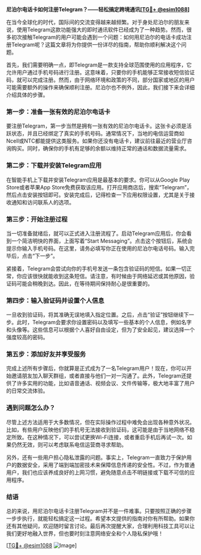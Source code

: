 **尼泊尔电话卡如何注册Telegram？——轻松搞定跨境通讯[[TG💪+ @esim1088](https://t.me/s/esim1088)]**

在当今全球化的时代，国际间的交流变得越来越频繁。对于身处尼泊尔的朋友来说，使用Telegram这款功能强大的即时通讯软件已经成为了一种趋势。然而，很多初次接触Telegram的用户可能会遇到一个问题：如何用尼泊尔的电话卡成功注册Telegram呢？这篇文章将为你提供一份详尽的指南，帮助你顺利解决这个问题。

首先，我们需要明确一点，即Telegram是一款支持全球范围使用的应用程序，它允许用户通过手机号码进行注册。这意味着，只要你的手机能够正常接收短信验证码，就可以完成注册。然而，由于网络环境和政策的不同，部分国家或地区的用户可能需要额外的操作来确保顺利注册。尼泊尔也不例外，因此，我们接下来会详细介绍具体的步骤。

### 第一步：准备一张有效的尼泊尔电话卡

要注册Telegram，第一步当然是拥有一张有效的尼泊尔电话卡。这张卡必须是活跃状态，并且已经绑定了真实的手机号码。通常情况下，当地的电信运营商如Ncell或NTC都能提供这类服务。如果你还没有电话卡，建议前往最近的营业厅咨询购买。同时，确保你的手机有足够的余额以维持正常的通话和数据流量需求。

### 第二步：下载并安装Telegram应用

在智能手机上下载并安装Telegram应用是最基本的要求。你可以从Google Play Store或者苹果App Store免费获取该应用。打开应用商店后，搜索“Telegram”，然后点击安装按钮即可。安装完成后，记得检查一下应用权限设置，尤其是关于接收通知和访问联系人的选项。

### 第三步：开始注册过程

当一切准备就绪后，就可以正式进入注册流程了。启动Telegram应用后，你会看到一个简洁明快的界面，上面写着“Start Messaging”。点击这个按钮后，系统会提示你输入手机号码。在这里，请务必填写你正在使用的尼泊尔电话号码。输入完毕后，点击“下一步”。

紧接着，Telegram会尝试向你的手机号发送一条包含验证码的短信。如果一切正常，你应该很快就能收到这条短信。请注意，有时候由于网络延迟或其他原因，验证码可能会稍晚到达。因此，在等待期间保持耐心是很重要的。

### 第四步：输入验证码并设置个人信息

一旦收到验证码，将其准确无误地填入指定位置。之后，点击“验证”按钮继续下一步。此时，Telegram会要求你设置密码以及填写一些基本的个人信息，例如名字和头像等。这些信息可以根据个人喜好自由设定，但为了安全起见，建议选择一个强度较高的密码。

### 第五步：添加好友并享受服务

完成上述所有步骤后，你就算是正式成为了一名Telegram用户！现在，你可以开始邀请朋友加入聊天群组，或者直接与他们一对一沟通了。此外，Telegram还提供了许多实用的功能，比如语音通话、视频会议、文件传输等，极大地丰富了用户的日常交流体验。

### 遇到问题怎么办？

尽管上述方法适用于大多数情况，但在实际操作过程中难免会出现各种意外状况。比如，有些用户反映他们的手机号无法接收到验证码，这可能是由于当地网络不稳定所致。在这种情况下，可以尝试更换Wi-Fi连接，或者重启手机后再试一次。如果仍然无效，则可以考虑联系电信运营商寻求帮助。

另外，还有一些用户担心隐私泄露的问题。事实上，Telegram一直致力于保护用户的数据安全，采用了端到端加密技术来保障信息传递的安全性。不过，作为普通用户，我们也应该养成良好的上网习惯，避免随意点击不明链接或下载不可信的应用程序。

### 结语

总的来说，用尼泊尔电话卡注册Telegram并不是一件难事。只要按照正确的步骤一步步执行，就能轻松搞定这一过程。希望本文提供的指南对你有所帮助。如果你还有其他疑问，欢迎随时留言讨论。最后再次提醒大家，合理利用科技工具可以让我们更好地融入世界，但也要时刻注意网络安全和个人隐私保护哦！

[[TG💪+ @esim1088](https://t.me/s/esim1088) ![Image](https://i.postimg.cc/4NQfJmqS/Snipaste-2025-05-13-00-14-12.png)]